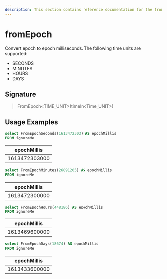 ```yaml
---
description: This section contains reference documentation for the fromEpoch functions.
---
```


# fromEpoch

Convert epoch <Time Unit> to epoch milliseconds.
The following time units are supported:

* SECONDS
* MINUTES
* HOURS
* DAYS

## Signature

> FromEpoch<TIME_UNIT>(timeIn<Time_UNIT>)

## Usage Examples

```sql
select FromEpochSeconds(1613472303) AS epochMillis
FROM ignoreMe
```

| epochMillis   |
| ------------- |
| 1613472303000 |

```sql
select FromEpochMinutes(26891205) AS epochMillis
FROM ignoreMe
```

| epochMillis   |
| ------------- |
| 1613472300000 |

```sql
select FromEpochHours(448186) AS epochMillis
FROM ignoreMe
```

| epochMillis   |
| ------------- |
| 1613469600000 |

```sql
select FromEpochDays(18674) AS epochMillis
FROM ignoreMe
```

| epochMillis   |
| ------------- |
| 1613433600000 |